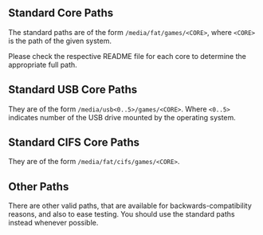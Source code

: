 ## Standard Core Paths

The standard paths are of the form `/media/fat/games/<CORE>`, where `<CORE>` is the path of the given system. 

Please check the respective README file for each core to determine the appropriate full path.

## Standard USB Core Paths

They are of the form `/media/usb<0..5>/games/<CORE>`. Where `<0..5>` indicates number of the USB drive mounted by the operating system.

## Standard CIFS Core Paths

They are of the form `/media/fat/cifs/games/<CORE>`.

## Other Paths

There are other valid paths, that are available for backwards-compatibility reasons, and also to ease testing. You should use the standard paths instead whenever possible.